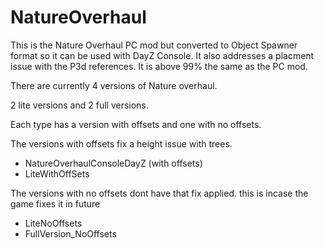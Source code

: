 # NatureOverhaul
This is the Nature Overhaul PC mod but converted to Object Spawner format so it can be used with DayZ Console. It also addresses a placment issue with the P3d references. It is above 99% the same as the PC mod.

There are currently 4 versions of Nature overhaul.

2 lite versions and 2 full versions. 

Each type has a version with offsets and one with no offsets. 

The versions with offsets fix a height issue with trees. 
* NatureOverhaulConsoleDayZ (with offsets)
* LiteWithOffSets

The versions with no offsets dont have that fix applied. this is incase the game fixes it in future
* LiteNoOffsets
* FullVersion_NoOffsets
